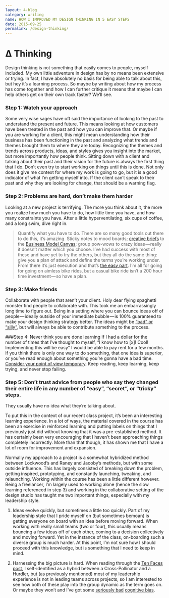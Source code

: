 ```yaml
---
layout: 4-blog
category: writing
name: HOW I IMPROVED MY DESIGN THINKING IN 5 EASY STEPS
date: 2015-09-25
permalink: /design-thinking/
---
```

# ∆ Thinking

Design thinking is not something that easily comes to people, myself included. My own little adventure in design has by no means been extensive or trying. In fact, I have absolutely no basis for being able to talk about this, but hey it’s a learning process. So maybe by writing about how my process has come together and how I can further critique it means that maybe I can help others get on their own track faster? We’ll see.

### Step 1: Watch your approach
Some very wise sages have oft said the importance of looking to the past to understand the present and future. This means looking at how customers have been treated in the past and how you can improve that. Or maybe if you are working for a client, this might mean understanding how their business has been functioning in the past and analyzing what trends and themes brought them to where they are today. Recognizing the themes and trends across products, ideas, and styles gives you insight into the market, but more importantly how people think. Sitting down with a client and talking about their past and their vision for the future is always the first thing that I do. Don’t even try to start working on things until this is done. Not only does it give me context for where my work is going to go, but it is a good indicator of what I’m getting myself into. If the client can’t speak to their past and why they are looking for change, that should be a warning flag.

### Step 2: Problems are hard, don’t make them harder
Looking at a new project is terrifying. The more you think about it, the more you realize how much you have to do, how little time you have, and how many constraints you have. After a little hyperventilating, six cups of coffee, and a long swim, dive right in.
> Quantify what you have to do.
There are so many good tools out there to do this, it’s amazing. Sticky notes to mood boards; [creative briefs]() to the [Business Model Canvas](); group pow-wows to crazy ideas — really it doesn’t matter which you choose. I’ve had success with most of these and have yet to try the others, but they all do the same thing: give you a plan of attack and define the terms you’re working under. From there it’s just execution and that’s [the easy part](). I’m all for going for going on aimless bike rides, but a casual bike ride isn’t a 200 hour time investment — so have a plan.

### Step 3: Make friends
Collaborate with people that aren’t your client. Holy dear flying spaghetti monster find people to collaborate with. This took me an embarrassingly long time to figure out. Being in a setting where you can bounce ideas off of people — ideally outside of your immediate bubble — is 100% guaranteed to make your design thinking strategy better. The ideas might be [“bad” or “silly”](), but will always be able to contribute something to the process.

###Step 4: Never think you are done learning
If I had a dollar for the number of times that I’ve thought to myself, “I know how to [x]! Cool! Implementing this will be easy” I would be able to pay rent for a few months. If you think there is only one way to do something, that one idea is superior, or you’ve read enough about something you’re gonna have a bad time. [Consider your point of view temporary](). Keep reading, keep learning, keep trying, and never stop failing.

### Step 5: Don’t trust advice from people who say they changed their entire life in any number of “easy”, “secret”, or “tricky” steps.
They usually have no idea what they’re talking about.

To put this in the context of our recent class project, it’s been an interesting learning experience. In a lot of ways, the material covered in the course has been an exercise in reinforced learning and putting labels on things that I previously just did without knowing that it was a pre-established method. It has certainly been very encouraging that I haven’t been approaching things completely incorrectly. More than that though, it has shown me that I have a lot of room for improvement and expansion.

Normally my approach to a project is a somewhat hybridized method between Lockwood’s and Raney and Jaooby’s methods, but with some outside influence. This has largely consisted of breaking down the problem, getting inspired, prototyping, and constantly launching, tweaking, and relaunching. Working within the course has been a little different however. Being a freelancer, I’m largely used to working alone (hence the slow learning referenced in step 3) and working in the collaborative setting of the design studio has taught me two important things, especially with my leadership style.

1. Ideas evolve quickly, but sometimes a little too quickly.
Part of my leadership style that I pride myself on (but sometimes bemoan) is getting everyone on board with an idea before moving forward. When working with really small teams (two or four), this usually means bouncing a few ideas off of each other, coming to a decision collectively and moving forward. Yet in the instance of the class, on-boarding such a diverse group is much harder. At this point, I’m not sure how I should proceed with this knowledge, but is something that I need to keep in mind.

2. Harnessing the big picture is hard.
When reading through the [Ten Faces post](), I self-identified as a hybrid between a Cross-Pollinator and a Hurdler, but (as previously mentioned) most of my leadership experience is not in leading teams across projects, so I am interested to see how both of these play into the group dynamic as the term goes on. Or maybe they won’t and I’ve got some [seriously bad]() [cognitive bias]().